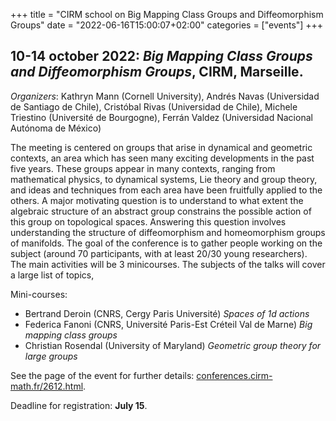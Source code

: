 +++
title = "CIRM school on Big Mapping Class Groups and Diffeomorphism Groups"
date = "2022-06-16T15:00:07+02:00"
categories = ["events"]
+++

## 10-14 october 2022: *Big Mapping Class Groups and Diffeomorphism Groups*, CIRM, Marseille.

*Organizers*: Kathryn Mann (Cornell University), Andrés Navas (Universidad de Santiago de Chile), Cristóbal Rivas (Universidad de Chile), Michele Triestino (Université de Bourgogne), Ferrán Valdez (Universidad Nacional Autónoma de México)

The meeting is centered on groups that arise in dynamical and geometric contexts, an area which has seen many exciting developments in the past five years. These groups appear in many contexts, ranging from mathematical physics, to dynamical systems, Lie theory and group theory, and ideas and techniques from each area have been fruitfully applied to the others. A major motivating question is to understand to what extent the algebraic structure of an abstract group constrains the possible action of this group on topological spaces. Answering this question involves understanding the structure of diffeomorphism and homeomorphism groups of manifolds. The goal of the conference is to gather people working on the subject (around 70 participants, with at least 20/30 young researchers). The main activities will be 3 minicourses. The subjects of the talks will cover a large list of topics,

Mini-courses:

- Bertrand Deroin (CNRS, Cergy Paris Université) *Spaces of 1d actions*
- Federica Fanoni (CNRS, Université Paris-Est Créteil Val de Marne) *Big mapping class groups*
- Christian Rosendal (University of Maryland) *Geometric group theory for large groups*

See the page of the event for further details: [conferences.cirm-math.fr/2612.html](https://conferences.cirm-math.fr/2612.html).

Deadline for registration: **July 15**.
